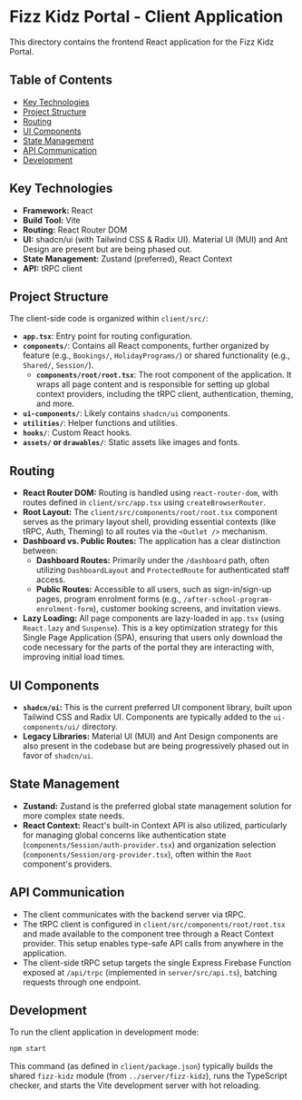 # Fizz Kidz Portal - Client Application

This directory contains the frontend React application for the Fizz Kidz Portal.

## Table of Contents

- [Key Technologies](#key-technologies)
- [Project Structure](#project-structure)
- [Routing](#routing)
- [UI Components](#ui-components)
- [State Management](#state-management)
- [API Communication](#api-communication)
- [Development](#development)

## Key Technologies

- **Framework:** React
- **Build Tool:** Vite
- **Routing:** React Router DOM
- **UI:** shadcn/ui (with Tailwind CSS & Radix UI). Material UI (MUI) and Ant Design are present but are being phased out.
- **State Management:** Zustand (preferred), React Context
- **API:** tRPC client

## Project Structure

The client-side code is organized within `client/src/`:

-   **`app.tsx`**: Entry point for routing configuration.
-   **`components/`**: Contains all React components, further organized by feature (e.g., `Bookings/`, `HolidayPrograms/`) or shared functionality (e.g., `Shared/`, `Session/`).
    -   **`components/root/root.tsx`**: The root component of the application. It wraps all page content and is responsible for setting up global context providers, including the tRPC client, authentication, theming, and more.
-   **`ui-components/`**: Likely contains `shadcn/ui` components.
-   **`utilities/`**: Helper functions and utilities.
-   **`hooks/`**: Custom React hooks.
-   **`assets/` or `drawables/`**: Static assets like images and fonts.

## Routing

-   **React Router DOM:** Routing is handled using `react-router-dom`, with routes defined in `client/src/app.tsx` using `createBrowserRouter`.
-   **Root Layout:** The `client/src/components/root/root.tsx` component serves as the primary layout shell, providing essential contexts (like tRPC, Auth, Theming) to all routes via the `<Outlet />` mechanism.
-   **Dashboard vs. Public Routes:** The application has a clear distinction between:
    -   **Dashboard Routes:** Primarily under the `/dashboard` path, often utilizing `DashboardLayout` and `ProtectedRoute` for authenticated staff access.
    -   **Public Routes:** Accessible to all users, such as sign-in/sign-up pages, program enrolment forms (e.g., `/after-school-program-enrolment-form`), customer booking screens, and invitation views.
-   **Lazy Loading:** All page components are lazy-loaded in `app.tsx` (using `React.lazy` and `Suspense`). This is a key optimization strategy for this Single Page Application (SPA), ensuring that users only download the code necessary for the parts of the portal they are interacting with, improving initial load times.

## UI Components

-   **`shadcn/ui`:** This is the current preferred UI component library, built upon Tailwind CSS and Radix UI. Components are typically added to the `ui-components/ui/` directory.
-   **Legacy Libraries:** Material UI (MUI) and Ant Design components are also present in the codebase but are being progressively phased out in favor of `shadcn/ui`.

## State Management

-   **Zustand:** Zustand is the preferred global state management solution for more complex state needs.
-   **React Context:** React's built-in Context API is also utilized, particularly for managing global concerns like authentication state (`components/Session/auth-provider.tsx`) and organization selection (`components/Session/org-provider.tsx`), often within the `Root` component's providers.

## API Communication

-   The client communicates with the backend server via tRPC.
-   The tRPC client is configured in `client/src/components/root/root.tsx` and made available to the component tree through a React Context provider. This setup enables type-safe API calls from anywhere in the application.
-   The client-side tRPC setup targets the single Express Firebase Function exposed at `/api/trpc` (implemented in `server/src/api.ts`), batching requests through one endpoint.

## Development

To run the client application in development mode:

```bash
npm start
```

This command (as defined in `client/package.json`) typically builds the shared `fizz-kidz` module (from `../server/fizz-kidz`), runs the TypeScript checker, and starts the Vite development server with hot reloading.
